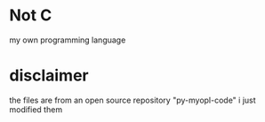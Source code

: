 # Not C
my own programming language

# disclaimer

the files are from an open source repository "py-myopl-code" i just modified them
